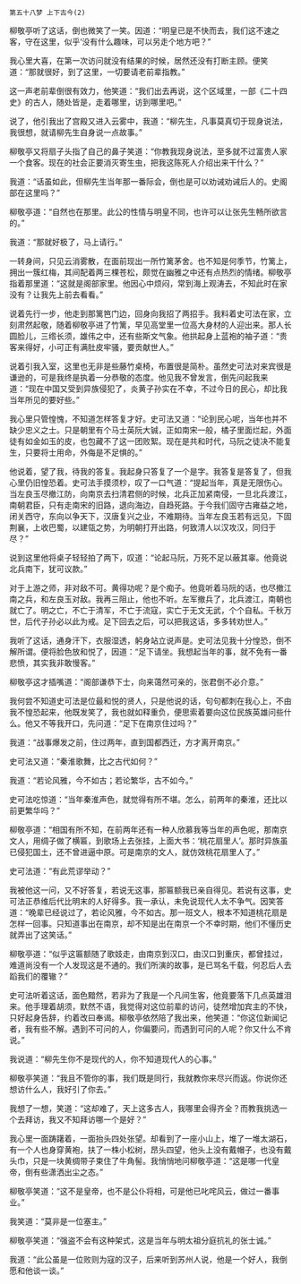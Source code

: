     第五十八梦 上下古今(2) 

   柳敬亭听了这话，倒也微笑了一笑。因道：“明皇已是不快而去，我们这不速之客，守在这里，似乎‘没有什么趣味，可以另走个地方吧？”

   我心里大喜，在第一次访问就没有结果的时候，居然还没有打断主顾。便笑道：“那就很好，到了这里，一切要请老前辈指教。”

   这一声老前辈倒很有效力，他笑道：“我们出去再说，这个区域里，一部《二十四史》的古人，随处皆是，走着哪里，访到哪里吧。”

   说了，他引我出了宫殿又进入云雾中，我道：“柳先生，凡事莫真切于现身说法，我很想，就请柳先生自身说一点故事。”

   柳敬亭又将扇子头指了自己的鼻子笑道：“你教我现身说法，至多就不过富贵人家一个食客。现在的社会正要消灭寄生虫，把我这陈死人介绍出来干什么？”

   我道：“话虽如此，但柳先生当年那一番际会，倒也是可以劝诫劝诫后人的。史阁部在这里吗？”

   柳敬亭道：“自然也在那里。此公的性情与明皇不同，也许可以让张先生畅所欲言的。”

   我道：“那就好极了，马上请行。”

   一转身间，只见云消雾散，在面前现出一所竹篱茅舍。也不知是何季节，竹篱上，拥出一簇红梅，其间配着两三棵苍松，颇觉在幽雅之中还有点热烈的情绪。柳敬亭指着那里道：“这就是阁部家里。他因心中烦闷，常到海上观涛去，不知此时在家没有？让我先上前去看看。”

   说着先行一步，他走到那篱笆门边，回身向我招了两招手。我料着史可法在家，立刻肃然起敬，随着柳敬亭进了竹篱，早见高堂里一位高大身材的人迎出来。那人长圆脸儿，三绺长须，雄伟之中，还有些斯文气象。他拱起身上蓝袍的袖子道：“贵客来得好，小可正有满肚皮牢骚，要贡献世人。”

   说着引我入室，这里也无非是些藤竹桌椅，布置很是简朴。虽然史可法对来宾很是谦逊的，可是我终是执着一分恭敬的态度。他见我不曾发言，倒先问起我来道：“现在中国又受到异族侵犯了，炎黄子孙实在不幸，不过今日的民心，却比我当年所见的要好些。”

   我心里只管惶愧，不知道怎样答复才好。史可法又道：“论到民心呢，当年也并不缺少忠义之士。只是朝里有个马士英阮大铖，正如南宋一般，橘子里面烂起，外面徒有如金如玉的皮，也包藏不了这一团败絮。现在是共和时代，马阮之徒决不能复生，只要将士用命，外侮是不足惧的。”

   他说着，望了我，待我的答复。我起身只答复了一个是字。我答复是答复了，但我心里仍旧惶恐着。史可法手摸须杪，叹了一口气道：“提起当年，真是无限伤心。当左良玉尽撤江防，向南京去扫清君侧的时候，北兵正加紧南侵，一旦北兵渡江，南朝君臣，只有走南宋的旧路，退向海边，自趋死路。于今我们固守古雍益之地，闭关西守，东向以争天下，汉唐复兴之业，不难期待。当年左良玉若有远见，下固荆襄，上收巴蜀，以建瓴之势，为明朝打开出路，何致清人以汉攻汉，同归于尽？”

   说到这里他将桌子轻轻拍了两下，叹道：“论起马阮，万死不足以蔽其辜。他竟说北兵南下，犹可议款。”

   对于上游之师，非对敌不可。黄得功呢？是个痴子。他竟听着马阮的话，也尽撤江南之兵，和左良玉对敌。我再三阻止，他也不听。左军撤兵了，北兵渡江，南朝也就亡了。明之亡，不亡于清军，不亡于流寇，实亡于无文无武，个个自私。千秋万世，后代子孙必以此为戒。足下回去之后，可以把我这话，多多转劝世人。”

   我听了这话，通身汗下，衣服湿透，躬身站立说声是。史可法见我十分惶恐，倒不解所谓。便将脸色放和悦了，因道：“足下请坐。我想起当年的事，就不免有一番悲愤，其实我非敢慢客。”

   柳敬亭这才插嘴道：“阁部谦恭下士，向来蔼然可亲的，张君倒不必介意。”

   我何尝不知道史可法是位最和悦的贤人，只是他说的话，句句都刺在我心上，不由我不惶恐起来，他既发笑了，我也就如释重负，便思索着要向这位民族英雄问些什么。他又不等我开口，先问道：“足下在南京住过吗？”

   我道：“战事爆发之前，住过两年，直到国都西迁，方才离开南京。”

   史可法又道：“秦淮歌舞，比之古代如何？”

   我道：“若论风雅，今不如古；若论繁华，古不如今。”

   史可法吃惊道：“当年秦淮声色，就觉得有所不堪。怎么，前两年的秦淮，还比以前更繁华吗？”

   柳敬亭道：“相国有所不知，在前两年还有一种人欣慕我等当年的声色呢，那南京文人，用绸子做了横匾，到歌场上去张挂，上面大书：‘桃花扇里人’。那时异族虽已侵犯国土，还不曾进逼中原。可是南京的文人，就仿效桃花扇里人了。”

   史可法道：“有此荒谬举动？”

   我被他这一问，又不好答复，若说无这事，那匾额我已亲自得见。若说有这事，史可法正恭维后代比明末的人好得多。我一承认，未免说现代人太不争气。因笑答道：“晚辈已经说过了，若论风雅，今不如古。那一班文人，根本不知道桃花扇是怎样一回事。只知道事出在南京，却不知是出在南京一个不幸时期，他们不懂历史就弄出了这笑话。”

   柳敬亭道：“似乎这匾额随了歌妓走，由南京到汉口，由汉口到重庆，都曾挂过，难道尚没有一个人发现这是不通的。我们所演的故事，是已骂名千载，何忍后人去蹈我们的覆辙？”

   史可法听着这话，面色黯然，若非为了我是一个凡间生客，他竟要落下几点英雄泪来。他手理着胡须，默然不语，我觉得对这位前辈的访问，徒然增加宾主的不快，只好起身告辞，约着改曰奉谒。柳敬亭依然陪了我出来，他笑道：“你这位新闻记者，我有些不解。遇到不可问的人，你偏要问，而遇到可问的人呢？你又什么不肯说。”

   我说道：“柳先生你不是现代的人，你不知道现代人的心事。”

   柳敬亭笑道：“我且不管你的事，我们既是同行，我就教你来尽兴而返。你说你还想访什么人，我好引了你去。”

   我想了一想，笑道：“这却难了，天上这多古人，我哪里会得齐全？而教我挑选一个去拜访，我又不知拜访哪一个是好？”

   我心里一面踌躇着，一面抬头四处张望。却看到了一座小山上，堆了一堆太湖石，有一个人也身穿黄袍，扶了一株小松树，昂头四望，他头上没有戴帽子，也没有戴头巾，只是一块黄绸带子束住了牛角髻。我悄悄地问柳敬亭道：“这是哪一代皇帝，倒有些潇洒出尘之态。”

   柳敬亭笑道：“这不是皇帝，也不是公仆将相，可是他已叱咤风云，做过一番事业。”

   我笑道：“莫非是一位塞主。”

   柳敬亭笑道：“强盗不会有这种架式，这是当年与明太祖分庭抗礼的张士诚。”

   我道：“此公虽是一位败则为寇的汉子，后来听到苏州人说，他是一个好人，我倒愿和他谈一谈。”

